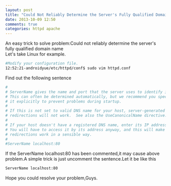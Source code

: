 ```yaml
---
layout: post
title: "Could Not Reliably Determine the Server's Fully Qualified Domain Name"
date: 2013-10-09 12:50
comments: true
categories: httpd apache 
---
```

An easy trick to solve problem:Could not reliably determine the server's fully qualified domain name  
Let's take Linux for example.  
```bash
#Modify your configuration file.
12:52:21-androidyue/etc/httpd/conf$ sudo vim httpd.conf 
```
Find out the following sentence
```bash
#
# ServerName gives the name and port that the server uses to identify itself.
# This can often be determined automatically, but we recommend you specify
# it explicitly to prevent problems during startup.
#
# If this is not set to valid DNS name for your host, server-generated
# redirections will not work.  See also the UseCanonicalName directive.
#
# If your host doesn't have a registered DNS name, enter its IP address here.
# You will have to access it by its address anyway, and this will make 
# redirections work in a sensible way.
#
#ServerName localhost:80
```
If the ServerName localhost:80 has been commented,it may cause above problem.A simple trick is just uncomment the sentence.Let it be like this 
```bash
ServerName localhost:80
```
Hope you could resolve your problem,Guys.
